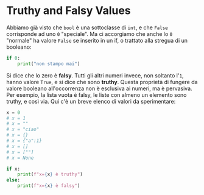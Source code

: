 # Truthy and Falsy Values

Abbiamo già visto che `bool` è una sottoclasse di `int`, e che `False` corrisponde ad uno `0` "speciale". Ma ci accorgiamo che anche lo `0` "normale" ha valore `False` se inserito in un if, o trattato alla stregua di un booleano:

```python
if 0:
    print("non stampo mai")
```
Si dice che lo zero è **falsy**. Tutti gli altri numeri invece, non soltanto l'`1`, hanno valore `True`, e si dice che sono **truthy**. Questa proprietà di fungere da valore booleano all'occorrenza non è esclusiva ai numeri, ma è pervasiva. Per esempio, la lista vuota è falsy, le liste con almeno un elemento sono truthy, e così via. Qui c'è un breve elenco di valori da sperimentare:


```python
x = 0
# x = 1
# x = ""
# x = "ciao"
# x = {}
# x = {"a":1}
# x = []
# x = [""]
# x = None

if x:
    print(f"x={x} è truthy")
else:
    print(f"x={x} è falsy")
```